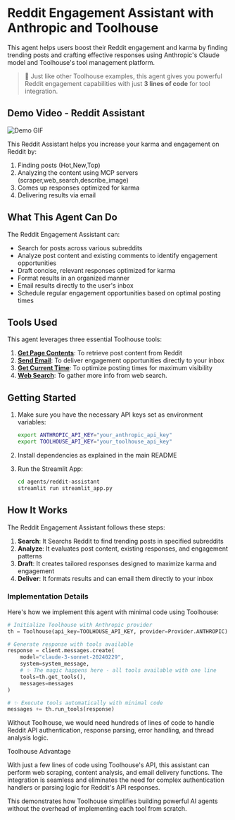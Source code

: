 # Reddit Engagement Assistant with Anthropic and Toolhouse

This agent helps users boost their Reddit engagement and karma by finding trending posts and crafting effective responses using Anthropic's Claude model and Toolhouse's tool management platform.

> 👋 Just like other Toolhouse examples, this agent gives you powerful Reddit engagement capabilities with just **3 lines of code** for tool integration.

## Demo Video - Reddit Assistant

![Demo GIF](./Demo.gif)


This Reddit Assistant helps you increase your karma and engagement on Reddit by:

1. Finding posts (Hot,New,Top) 
2. Analyzing the content using MCP servers (scraper,web_search,describe_image)
3. Comes up responses optimized for karma
4. Delivering results via email

## What This Agent Can Do

The Reddit Engagement Assistant can:

- Search for  posts across various subreddits
- Analyze post content and existing comments to identify engagement opportunities
- Draft concise, relevant responses optimized for karma
- Format results in an organized manner
- Email results directly to the user's inbox
- Schedule regular engagement opportunities based on optimal posting times

## Tools Used

This agent leverages three essential Toolhouse tools:

1. **[Get Page Contents](https://app.toolhouse.ai/store/scraper)**: To retrieve post content from Reddit
2. **[Send Email](https://app.toolhouse.ai/store/send_email)**: To deliver engagement opportunities directly to your inbox
3. **[Get Current Time](https://app.toolhouse.ai/store/current_time)**: To optimize posting times for maximum visibility
4. **[Web Search](https://app.toolhouse.ai/store/web_search)**: To gather more info from web search.

## Getting Started

1. Make sure you have the necessary API keys set as environment variables:
   ```bash
   export ANTHROPIC_API_KEY="your_anthropic_api_key"
   export TOOLHOUSE_API_KEY="your_toolhouse_api_key"
   ```

2. Install dependencies as explained in the main README

3. Run the Streamlit App:
   ```bash
   cd agents/reddit-assistant
   streamlit run streamlit_app.py
   ```

## How It Works

The Reddit Engagement Assistant follows these steps:

1. **Search**: It Searchs Reddit to find trending posts in specified subreddits
2. **Analyze**: It evaluates post content, existing responses, and engagement patterns
3. **Draft**: It creates tailored responses designed to maximize karma and engagement
4. **Deliver**: It formats results and can email them directly to your inbox

### Implementation Details

Here's how we implement this agent with minimal code using Toolhouse:

```python
# Initialize Toolhouse with Anthropic provider
th = Toolhouse(api_key=TOOLHOUSE_API_KEY, provider=Provider.ANTHROPIC)

# Generate response with tools available
response = client.messages.create(
    model="claude-3-sonnet-20240229",
    system=system_message,
    # ✨ The magic happens here - all tools available with one line
    tools=th.get_tools(),
    messages=messages
)

# ✨ Execute tools automatically with minimal code
messages += th.run_tools(response)
```

Without Toolhouse, we would need hundreds of lines of code to handle Reddit API authentication, response parsing, error handling, and thread analysis logic.

Toolhouse Advantage

With just a few lines of code using Toolhouse's API, this assistant can perform web scraping, content analysis, and email delivery functions. The integration is seamless and eliminates the need for complex authentication handlers or parsing logic for Reddit's API responses.

This demonstrates how Toolhouse simplifies building powerful AI agents without the overhead of implementing each tool from scratch.
